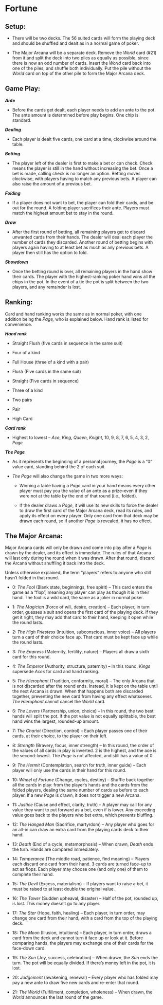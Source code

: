 # Fortune

## **Setup:**

- There will be two decks. The 56 suited cards will form the playing deck and should be shuffled and dealt as in a normal game of poker.

- The Major Arcana will be a separate deck. Remove the _World_ card (#21) from it and split the deck into two piles as equally as possible, since there is now an odd number of cards. Insert the _World_ card back into one of the piles, and shuffle both individually. Put the pile without the _World_ card on top of the other pile to form the Major Arcana deck.

## **Game Play:**

**_Ante_**

- Before the cards get dealt, each player needs to add an ante to the pot. The ante amount is determined before play begins. One chip is standard.

**_Dealing_**

- Each player is dealt five cards, one card at a time, clockwise around the table.

**_Betting_**

- The player left of the dealer is first to make a bet or can check. Check means the player is still in the hand without increasing the bet. Once a bet is made, calling check is no longer an option. Betting moves clockwise, with players having to match any previous bets. A player can also raise the amount of a previous bet.

**_Folding_**

- If a player does not want to bet, the player can fold their cards, and be out for the round. A folding player sacrifices their ante. Players must match the highest amount bet to stay in the round.

**_Draw_**

- After the first round of betting, all remaining players get to discard unwanted cards from their hands. The dealer will deal each player the number of cards they discarded. Another round of betting begins with players again having to at least bet as much as any previous bets. A player then still has the option to fold.

**_Showdown_**

- Once the betting round is over, all remaining players in the hand show their cards. The player with the highest-ranking poker hand wins all the chips in the pot. In the event of a tie the pot is split between the two players, and any remainder is lost.

## **Ranking:**

Card and hand ranking works the same as in normal poker, with one addition being the _Page,_ who is explained below. Hand rank is listed for convenience.

**_Hand rank_**

- Straight Flush (five cards in sequence in the same suit)

- Four of a kind

- Full House (three of a kind with a pair)

- Flush (Five cards in the same suit)

- Straight (Five cards in sequence)

- Three of a kind

- Two pairs

- Pair

- High Card

**_Card rank_**

- Highest to lowest – _Ace_, _King_, _Queen_, _Knight_, 10, 9, 8, 7, 6, 5, 4, 3, 2, _Page_

**_The Page_**

- As it represents the beginning of a personal journey, the _Page_ is a “0” value card, standing behind the 2 of each suit.

- _The Page_ will also change the game in two more ways:

  - Winning a table having a _Page_ card in your hand means every other player must pay you the value of an ante as a prize–even if they were not at the table by the end of that round (i.e., folded).

  - If the dealer draws a _Page_, it will use its new skills to force the dealer to draw the first card of the Major Arcana deck, read its rules, and apply its effect on every player. Only one card from that deck may be drawn each round, so if another _Page_ is revealed, it has no effect.

## **The Major Arcana:**

Major Arcana cards will only be drawn and come into play after a _Page_ is drawn by the dealer, and its effect is immediate. The rules of that Arcana will last only during the round when it was drawn. After that round, discard the Arcana without shuffling it back into the deck.

Unless otherwise explained, the term “players” refers to anyone who still hasn’t folded in that round.

- 0: _The Fool_ (Blank state, beginnings, free spirit) – This card enters the game as a “flop”, meaning any player can play as though it is in their hand. The fool is a wild card, the same as a joker in normal poker.

- 1: _The Magician_ (Force of will, desire, creation) – Each player, in turn order, guesses a suit and opens the first card of the playing deck. If they get it right, they may add that card to their hand, keeping it open while the round lasts.

- 2: _The High Priestess_ (Intuition, subconscious, inner voice) – All players turn a card of their choice face up. That card must be kept face up while the round lasts.

- 3: _The Empress_ (Maternity, fertility, nature) – Players all draw a sixth card for this round.

- 4: _The Emperor_ (Authority, structure, paternity) – In this round, _Kings_ supersede _Aces_ for card and hand ranking.

- 5: _The Hierophant_ (Tradition, conformity, moral) – The only Arcana that is not discarded after the round ends. Instead, it is kept on the table until the next Arcana is drawn. When that happens both are discarded together, preventing the new card from having any effect whatsoever. _The Hierophant_ cannot cancel the _World_ card.

- 6: _The Lovers_ (Partnership, union, choice) – In this round, the two best hands will split the pot. If the pot value is not equally splittable, the best hand wins the largest, rounded-up amount.

- 7: _The Chariot_ (Direction, control) – Each player passes one of their cards, at their choice, to the player on their left.

- 8: _Strength_ (Bravery, focus, inner strength) – In this round, the order of the values of all cards in play is inverted. 2 is the highest, and the ace is the second-lowest. The _Page_ is not affected, and still has a value of 0.

- 9: _The Hermit_ (Contemplation, search for truth, inner guide) – Each player will only use the cards in their hand for this round.

- 10: _Wheel of Fortune_ (Change, cycles, destiny) – Shuffle back together all the cards in play: from the player’s hands and the cards from the folded players, dealing the same number of cards as before to each player. If a new _Page_ is drawn, it does not trigger a new Arcana.

- 11: _Justice_ (Cause and effect, clarity, truth) – A player may call for any value they want to put forward as a bet, even if is lower. Any exceeding value goes back to the players who bet extra, which prevents bluffing.

- 12: _The Hanged Man_ (Sacrifice, martyrdom) – Any player who goes for an all-in can draw an extra card from the playing cards deck to their hand.

- 13: _Death_ (End of a cycle, metamorphosis) – When drawn, _Death_ ends the turn. Hands are compared immediately.

- 14: _Temperance_ (The middle road, patience, find meaning) – Players each discard one card from their hand. 3 cards are turned face–up to act as flops. Each player may choose one (and only one) of them to complete their hand.

- 15: _The Devil_ (Excess, materialism) – If players want to raise a bet, it must be raised to at least double the original value.

- 16: _The Tower_ (Sudden upheaval, disaster) – Half of the pot, rounded up, is lost. This money doesn’t go to any player.

- 17: _The Star_ (Hope, faith, healing) – Each player, in turn order, may change one card from their hand, with a card from the top of the playing deck.

- 18: _The Moon_ (Illusion, intuitions) – Each player, in turn order, draws a card from the deck and cannot turn it face up or look at it. Before comparing hands, the players may exchange one of their cards for the face-down card.

- 19: _The Sun_ (Joy, success, celebration) – When drawn, the _Sun_ ends the turn. The pot will be equally divided. If there’s money left in the pot, it is lost.

- 20: _Judgement_ (awakening, renewal) – Every player who has folded may pay a new ante to draw five new cards and re-enter that round.

- 21: _The World_ (Fulfillment, completion, wholeness) – When drawn, the _World_ announces the last round of the game.
